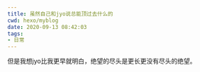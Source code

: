 ```yaml
---
title: 虽然自己和jyo说总能顶过去什么的
cwd: hexo/myblog
date: 2020-09-13 08:42:03
tags:
- 日常
---
```


但是我想jyo比我更早就明白，绝望的尽头是更长更没有尽头的绝望。

